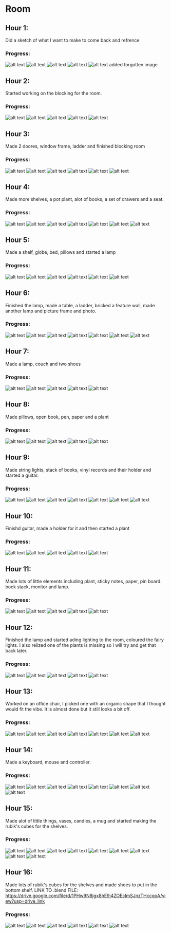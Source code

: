 # Room

## Hour 1:

Did a sketch of what I want to make to come back and refrence

### Progress:

![alt text](image.png)
![alt text](image-1.png)
![alt text](image-2.png)
![alt text](image-3.png)
![alt text](image-4.png) added forgotten image

## Hour 2:

Started working on the blocking for the room.

### Progress:
![alt text](image-5.png)
![alt text](image-6.png)
![alt text](image-7.png)
![alt text](image-8.png)
![alt text](image-9.png)

## Hour 3:

Made 2 doores, window frame, ladder and finished blocking room

### Progress:

![alt text](image-10.png)
![alt text](image-11.png)
![alt text](image-12.png)
![alt text](image-13.png)
![alt text](image-14.png)
![alt text](image-15.png)

## Hour 4:

Made more shelves, a pot plant, alot of books, a set of drawers and a seat.

### Progress:

![alt text](image-16.png)
![alt text](image-17.png)
![alt text](image-18.png)
![alt text](image-19.png)
![alt text](image-20.png)
![alt text](image-21.png)
![alt text](image-22.png)

## Hour 5:

Made a shelf, globe, bed, pillows and started a lamp

### Progress:

![alt text](image-23.png)
![alt text](image-24.png)
![alt text](image-25.png)
![alt text](image-26.png)
![alt text](image-27.png)
![alt text](image-28.png)

## Hour 6:

Finished the lamp, made a table, a ladder, bricked a feature wall, made another lamp and picture frame and photo.

### Progress:

![alt text](image-29.png)
![alt text](image-30.png)
![alt text](image-31.png)
![alt text](image-32.png)
![alt text](image-33.png)
![alt text](image-34.png)
![alt text](image-35.png)

## Hour 7:

Made a lamp, couch and two shoes

### Progress:

![alt text](image-36.png)
![alt text](image-37.png)
![alt text](image-38.png)
![alt text](image-39.png)
![alt text](image-40.png)

## Hour 8:

Made pillows, open book, pen, paper and a plant

### Progress:
![alt text](image-41.png)
![alt text](image-42.png)
![alt text](image-43.png)
![alt text](image-44.png)
![alt text](image-45.png)

## Hour 9:

Made string lights, stack of books, vinyl records and their holder and started a guitar.

### Progress:

![alt text](image-46.png)
![alt text](image-47.png)
![alt text](image-48.png)
![alt text](image-49.png)
![alt text](image-51.png)
![alt text](image-52.png)
![alt text](image-53.png)

## Hour 10:

Finishd guitar, made a holder for it and then started a plant

### Progress:

![alt text](image-54.png)
![alt text](image-55.png)
![alt text](image-58.png)
![alt text](image-56.png)
![alt text](image-57.png)

## Hour 11:

Made lots of little elements including plant, sticky notes, paper, pin board. bock stack, monitor and lamp.

### Progress:

![alt text](image-59.png)
![alt text](image-60.png)
![alt text](image-61.png)
![alt text](image-62.png)
![alt text](image-63.png)

## Hour 12:

Finished the lamp and started ading lighting to the room, coloured the fairy lights. I also relized one of the plants is missing so I will try and get that back later.

### Progress:
![alt text](image-64.png)
![alt text](image-65.png)
![alt text](image-66.png)
![alt text](image-67.png)
![alt text](image-68.png)


## Hour 13:

Worked on an office chair, I picked one with an organic shape that I thought would fit the vibe. It is almost done but it still looks a bit off.

### Progress:

![alt text](image-69.png)
![alt text](image-70.png)
![alt text](image-71.png)
![alt text](image-72.png)
![alt text](image-73.png)
![alt text](image-74.png)
![alt text](image-75.png)

## Hour 14:

Made a keyboard, mouse and controller.

### Progress:

![alt text](image-76.png)
![alt text](image-77.png)
![alt text](image-78.png)
![alt text](image-79.png)
![alt text](image-80.png)
![alt text](image-81.png)
![alt text](image-82.png)
![alt text](image-83.png)

## Hour 15:

Made alot of little things, vases, candles, a mug and started making the rubik's cubes for the shelves.

### Progress:

![alt text](image-84.png)
![alt text](image-85.png)
![alt text](image-86.png)
![alt text](image-87.png)
![alt text](image-88.png)
![alt text](image-89.png)
![alt text](image-90.png)
![alt text](image-91.png)
![alt text](image-92.png)

## Hour 16:

Made lots of rubik's cubes for the shelves and made shoes to put in the bottom shelf.
LINK TO .blend FILE:
https://drive.google.com/file/d/1PHw9N8jgx8hE9j4ZOEclmSJnzTHccqoA/view?usp=drive_link 

### Progress:

![alt text](image-93.png)
![alt text](image-94.png)
![alt text](image-95.png)
![alt text](image-96.png)
![alt text](image-97.png)
![alt text](image-98.png)